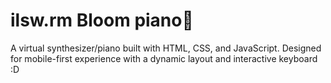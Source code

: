 # ilsw.rm Bloom piano🎹

A virtual synthesizer/piano built with HTML, CSS, and JavaScript. Designed for mobile-first experience with a dynamic layout and interactive keyboard :D
